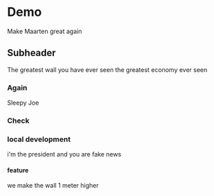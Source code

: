 # Demo

Make Maarten great again

## Subheader

The greatest wall you have ever seen
the greatest economy ever seen

### Again

Sleepy Joe

### Check

### local development

i'm the president and you are fake news

#### feature

we make the wall 1 meter higher

